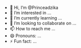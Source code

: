 - 👋 Hi, I’m @Princeadzika
- 👀 I’m interested in ...
- 🌱 I’m currently learning ...
- 💞️ I’m looking to collaborate on ...
- 📫 How to reach me ...
- 😄 Pronouns: ...
- ⚡ Fun fact: ...

<!---
Princeadzika/Princeadzika is a ✨ special ✨ repository because its `README.md` (this file) appears on your GitHub profile.
You can click the Preview link to take a look at your changes.
--->
